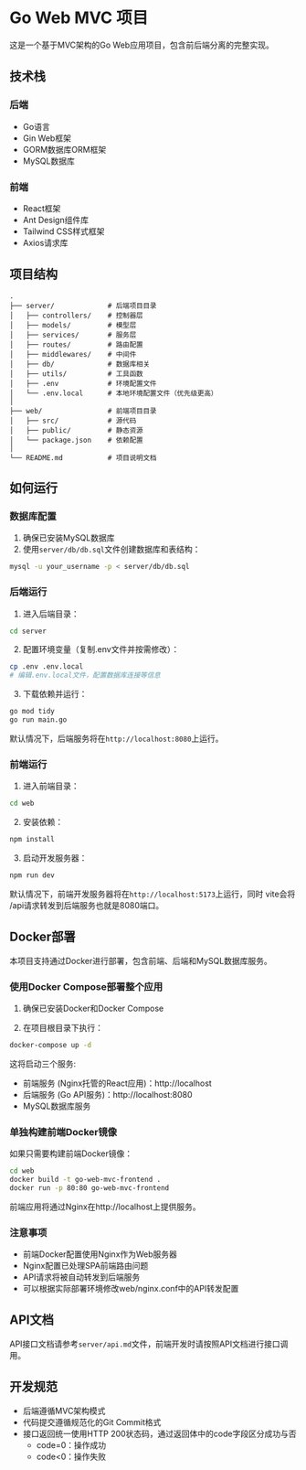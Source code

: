 # Go Web MVC 项目

这是一个基于MVC架构的Go Web应用项目，包含前后端分离的完整实现。

## 技术栈

### 后端
- Go语言
- Gin Web框架
- GORM数据库ORM框架
- MySQL数据库

### 前端
- React框架
- Ant Design组件库
- Tailwind CSS样式框架
- Axios请求库

## 项目结构

```
.
├── server/             # 后端项目目录
│   ├── controllers/    # 控制器层
│   ├── models/         # 模型层
│   ├── services/       # 服务层
│   ├── routes/         # 路由配置
│   ├── middlewares/    # 中间件
│   ├── db/             # 数据库相关
│   ├── utils/          # 工具函数
│   ├── .env            # 环境配置文件
│   └── .env.local      # 本地环境配置文件（优先级更高）
│
├── web/                # 前端项目目录
│   ├── src/            # 源代码
│   ├── public/         # 静态资源
│   └── package.json    # 依赖配置
│
└── README.md           # 项目说明文档
```

## 如何运行

### 数据库配置

1. 确保已安装MySQL数据库
2. 使用`server/db/db.sql`文件创建数据库和表结构：

```bash
mysql -u your_username -p < server/db/db.sql
```

### 后端运行

1. 进入后端目录：

```bash
cd server
```

2. 配置环境变量（复制.env文件并按需修改）：

```bash
cp .env .env.local
# 编辑.env.local文件，配置数据库连接等信息
```

3. 下载依赖并运行：

```bash
go mod tidy
go run main.go
```

默认情况下，后端服务将在`http://localhost:8080`上运行。

### 前端运行

1. 进入前端目录：

```bash
cd web
```

2. 安装依赖：

```bash
npm install
```

3. 启动开发服务器：

```bash
npm run dev
```

默认情况下，前端开发服务器将在`http://localhost:5173`上运行，同时 vite会将 /api请求转发到后端服务也就是8080端口。

## Docker部署

本项目支持通过Docker进行部署，包含前端、后端和MySQL数据库服务。

### 使用Docker Compose部署整个应用

1. 确保已安装Docker和Docker Compose

2. 在项目根目录下执行：

```bash
docker-compose up -d
```

这将启动三个服务:
- 前端服务 (Nginx托管的React应用)：http://localhost
- 后端服务 (Go API服务)：http://localhost:8080
- MySQL数据库服务

### 单独构建前端Docker镜像

如果只需要构建前端Docker镜像：

```bash
cd web
docker build -t go-web-mvc-frontend .
docker run -p 80:80 go-web-mvc-frontend
```

前端应用将通过Nginx在http://localhost上提供服务。

### 注意事项

- 前端Docker配置使用Nginx作为Web服务器
- Nginx配置已处理SPA前端路由问题
- API请求将被自动转发到后端服务
- 可以根据实际部署环境修改web/nginx.conf中的API转发配置

## API文档

API接口文档请参考`server/api.md`文件，前端开发时请按照API文档进行接口调用。

## 开发规范

- 后端遵循MVC架构模式
- 代码提交遵循规范化的Git Commit格式
- 接口返回统一使用HTTP 200状态码，通过返回体中的code字段区分成功与否
  - code=0：操作成功
  - code<0：操作失败
